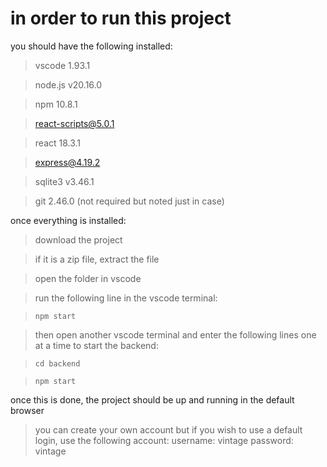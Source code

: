 # in order to run this project
you should have the following installed:
> vscode 1.93.1 

> node.js v20.16.0

> npm 10.8.1

> react-scripts@5.0.1

> react 18.3.1

> express@4.19.2

> sqlite3 v3.46.1

> git 2.46.0 (not required but noted just in case)

once everything is installed:
> download the project

> if it is a zip file, extract the file

> open the folder in vscode

> run the following line in the vscode terminal:

> `npm start`

> then open another vscode terminal and enter the following lines one at a time to start the backend:

> `cd backend`

> `npm start`
> 
once this is done, the project should be up and running in the default browser 

> you can create your own account but if you wish to use a default login, use the following account:
username: vintage
password: vintage

